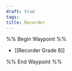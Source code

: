```yaml
---
draft: true
tags: 
title: Recorder
---
```


%% Begin Waypoint %%

- [[Recorder Grade 8]]

%% End Waypoint %%
